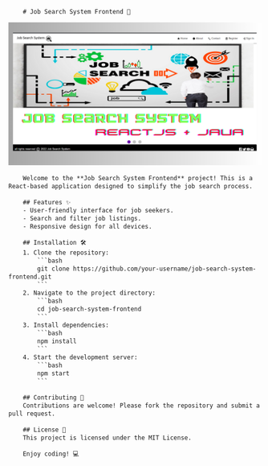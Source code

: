         # Job Search System Frontend 🚀
![image alt](https://github.com/surya752/job-search-system-frontend/blob/65c218a2659dca14ddbffb5b95f5145a2ccc89bf/jss.png?raw-true)

        Welcome to the **Job Search System Frontend** project! This is a React-based application designed to simplify the job search process.

        ## Features ✨
        - User-friendly interface for job seekers.
        - Search and filter job listings.
        - Responsive design for all devices.

        ## Installation 🛠️
        1. Clone the repository:
            ```bash
            git clone https://github.com/your-username/job-search-system-frontend.git
            ```
        2. Navigate to the project directory:
            ```bash
            cd job-search-system-frontend
            ```
        3. Install dependencies:
            ```bash
            npm install
            ```
        4. Start the development server:
            ```bash
            npm start
            ```

        ## Contributing 🤝
        Contributions are welcome! Please fork the repository and submit a pull request.

        ## License 📄
        This project is licensed under the MIT License.

        Enjoy coding! 💻

